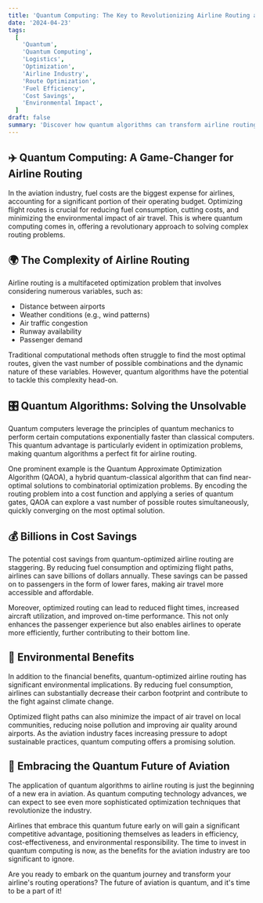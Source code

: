 ```yaml
---
title: 'Quantum Computing: The Key to Revolutionizing Airline Routing and Saving Billions'
date: '2024-04-23'
tags:
  [
    'Quantum',
    'Quantum Computing',
    'Logistics',
    'Optimization',
    'Airline Industry',
    'Route Optimization',
    'Fuel Efficiency',
    'Cost Savings',
    'Environmental Impact',
  ]
draft: false
summary: 'Discover how quantum algorithms can transform airline routing, leading to billions in cost savings and reduced environmental impact. Explore the power of quantum computing in tackling complex optimization problems and revolutionizing the aviation industry.'
---
```


## ✈️ Quantum Computing: A Game-Changer for Airline Routing

In the aviation industry, fuel costs are the biggest expense for airlines, accounting for a significant portion of their operating budget. Optimizing flight routes is crucial for reducing fuel consumption, cutting costs, and minimizing the environmental impact of air travel. This is where quantum computing comes in, offering a revolutionary approach to solving complex routing problems.

## 🌍 The Complexity of Airline Routing

Airline routing is a multifaceted optimization problem that involves considering numerous variables, such as:

- Distance between airports
- Weather conditions (e.g., wind patterns)
- Air traffic congestion
- Runway availability
- Passenger demand

Traditional computational methods often struggle to find the most optimal routes, given the vast number of possible combinations and the dynamic nature of these variables. However, quantum algorithms have the potential to tackle this complexity head-on.

## 🎛️ Quantum Algorithms: Solving the Unsolvable

Quantum computers leverage the principles of quantum mechanics to perform certain computations exponentially faster than classical computers. This quantum advantage is particularly evident in optimization problems, making quantum algorithms a perfect fit for airline routing.

One prominent example is the Quantum Approximate Optimization Algorithm (QAOA), a hybrid quantum-classical algorithm that can find near-optimal solutions to combinatorial optimization problems. By encoding the routing problem into a cost function and applying a series of quantum gates, QAOA can explore a vast number of possible routes simultaneously, quickly converging on the most optimal solution.

## 💰 Billions in Cost Savings

The potential cost savings from quantum-optimized airline routing are staggering. By reducing fuel consumption and optimizing flight paths, airlines can save billions of dollars annually. These savings can be passed on to passengers in the form of lower fares, making air travel more accessible and affordable.

Moreover, optimized routing can lead to reduced flight times, increased aircraft utilization, and improved on-time performance. This not only enhances the passenger experience but also enables airlines to operate more efficiently, further contributing to their bottom line.

## 🌿 Environmental Benefits

In addition to the financial benefits, quantum-optimized airline routing has significant environmental implications. By reducing fuel consumption, airlines can substantially decrease their carbon footprint and contribute to the fight against climate change.

Optimized flight paths can also minimize the impact of air travel on local communities, reducing noise pollution and improving air quality around airports. As the aviation industry faces increasing pressure to adopt sustainable practices, quantum computing offers a promising solution.

## 🚀 Embracing the Quantum Future of Aviation

The application of quantum algorithms to airline routing is just the beginning of a new era in aviation. As quantum computing technology advances, we can expect to see even more sophisticated optimization techniques that revolutionize the industry.

Airlines that embrace this quantum future early on will gain a significant competitive advantage, positioning themselves as leaders in efficiency, cost-effectiveness, and environmental responsibility. The time to invest in quantum computing is now, as the benefits for the aviation industry are too significant to ignore.

Are you ready to embark on the quantum journey and transform your airline's routing operations? The future of aviation is quantum, and it's time to be a part of it!
